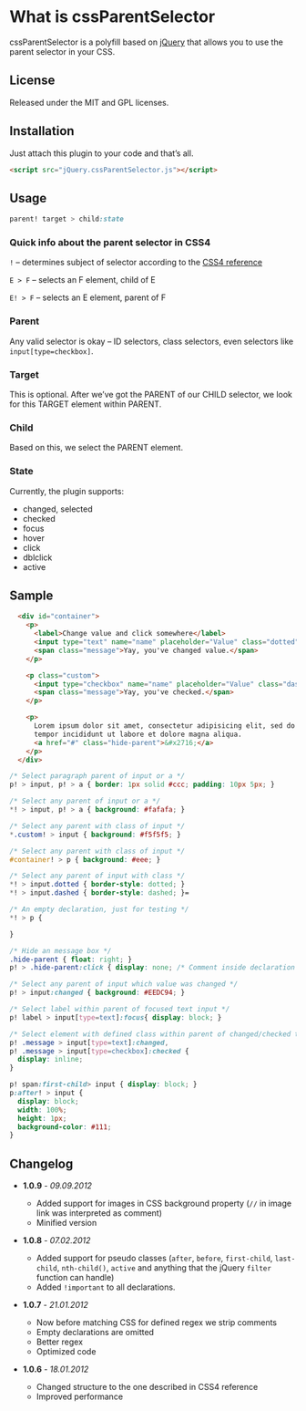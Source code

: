 # What is cssParentSelector

cssParentSelector is a polyfill based on [jQuery](http://jquery.com/) that allows you to use the parent selector in your CSS.

## License

Released under the MIT and GPL licenses.

## Installation

Just attach this plugin to your code and that’s all.

```html
<script src="jQuery.cssParentSelector.js"></script>
```

## Usage

```css
parent! target > child:state
```

### Quick info about the parent selector in CSS4

`!` – determines subject of selector according to the [CSS4 reference](http://dev.w3.org/csswg/selectors4/#subject)

`E > F` – selects an F element, child of E

`E! > F` – selects an E element, parent of F

### Parent

Any valid selector is okay – ID selectors, class selectors, even selectors like `input[type=checkbox]`.

### Target

This is optional. After we’ve got the PARENT of our CHILD selector, we look for this TARGET element within PARENT.

### Child

Based on this, we select the PARENT element.

### State

Currently, the plugin supports:

* changed, selected
* checked
* focus
* hover
* click
* dblclick
* active

## Sample

```html
  <div id="container">
    <p>
      <label>Change value and click somewhere</label>
      <input type="text" name="name" placeholder="Value" class="dotted">
      <span class="message">Yay, you've changed value.</span>
    </p>

    <p class="custom">
      <input type="checkbox" name="name" placeholder="Value" class="dashed">
      <span class="message">Yay, you've checked.</span>
    </p>

    <p>
      Lorem ipsum dolor sit amet, consectetur adipisicing elit, sed do eiusmod
      tempor incididunt ut labore et dolore magna aliqua.
      <a href="#" class="hide-parent">&#x2716;</a>
    </p>
  </div>
```

```css
/* Select paragraph parent of input or a */
p! > input, p! > a { border: 1px solid #ccc; padding: 10px 5px; }

/* Select any parent of input or a */
*! > input, p! > a { background: #fafafa; }

/* Select any parent with class of input */
*.custom! > input { background: #f5f5f5; }

/* Select any parent with class of input */
#container! > p { background: #eee; }

/* Select any parent of input with class */
*! > input.dotted { border-style: dotted; }
*! > input.dashed { border-style: dashed; }=

/* An empty declaration, just for testing */
*! > p {

}

/* Hide an message box */
.hide-parent { float: right; }
p! > .hide-parent:click { display: none; /* Comment inside declaration */ }=

/* Select any parent of input which value was changed */
p! > input:changed { background: #EEDC94; }

/* Select label within parent of focused text input */
p! label > input[type=text]:focus{ display: block; }

/* Select element with defined class within parent of changed/checked text/checkbox input */
p! .message > input[type=text]:changed,
p! .message > input[type=checkbox]:checked {
  display: inline;
}

p! span:first-child> input { display: block; }
p:after! > input {
  display: block;
  width: 100%;
  height: 1px;
  background-color: #111;
}
```

## Changelog

* **1.0.9** - *09.09.2012*
  * Added support for images in CSS background property (`//` in image link was interpreted as comment)
  * Minified version

* **1.0.8** - *07.02.2012*
  * Added support for pseudo classes (`after`, `before`, `first-child`, `last-child`, `nth-child()`, `active` and anything that the jQuery `filter` function can handle)
  * Added `!important` to all declarations.

* **1.0.7** - *21.01.2012*
  * Now before matching CSS for defined regex we strip comments
  * Empty declarations are omitted
  * Better regex
  * Optimized code

* **1.0.6** - *18.01.2012*
  * Changed structure to the one described in CSS4 reference
  * Improved performance
